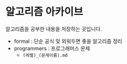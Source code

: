 # 알고리즘 아카이브
알고리즘을 공부한 내용을 저장하는 곳입니다.

- formal : 단순 공식 및 외워두면 좋을 알고리즘 정리
- programmers : 프로그래머스 문제
    - `(레벨)_(문제이름).md`